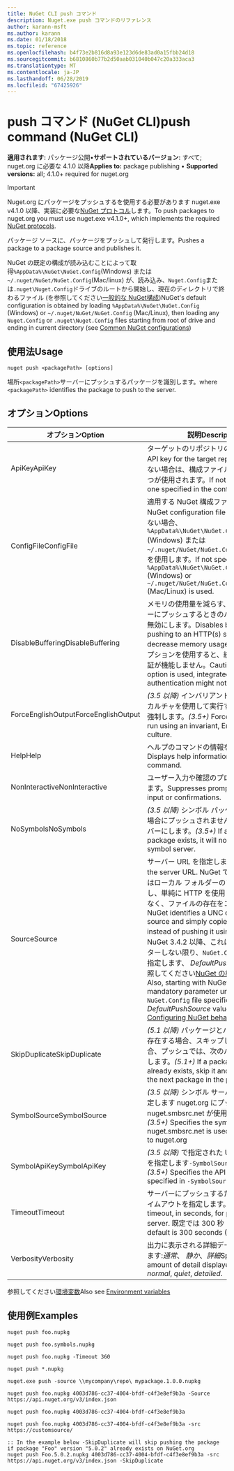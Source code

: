 ```yaml
---
title: NuGet CLI push コマンド
description: Nuget.exe push コマンドのリファレンス
author: karann-msft
ms.author: karann
ms.date: 01/18/2018
ms.topic: reference
ms.openlocfilehash: b4f73e2b816d8a93e123d6de83ad0a15fbb24d18
ms.sourcegitcommit: b6810860b77b2d50aab031040b047c20a333aca3
ms.translationtype: MT
ms.contentlocale: ja-JP
ms.lasthandoff: 06/28/2019
ms.locfileid: "67425926"
---
```

# <a name="push-command-nuget-cli"></a><span data-ttu-id="7f85f-103">push コマンド (NuGet CLI)</span><span class="sxs-lookup"><span data-stu-id="7f85f-103">push command (NuGet CLI)</span></span>

<span data-ttu-id="7f85f-104">**適用されます:** パッケージ公開&bullet;**サポートされているバージョン:** すべて; nuget.org に必要な 4.1.0 以降</span><span class="sxs-lookup"><span data-stu-id="7f85f-104">**Applies to:** package publishing &bullet; **Supported versions:** all; 4.1.0+ required for nuget.org</span></span>

> [!Important]
> <span data-ttu-id="7f85f-105">Nuget.org にパッケージをプッシュするを使用する必要があります nuget.exe v4.1.0 以降、実装に必要な[NuGet プロトコル](../api/nuget-protocols.md)します。</span><span class="sxs-lookup"><span data-stu-id="7f85f-105">To push packages to nuget.org you must use nuget.exe v4.1.0+, which implements the required [NuGet protocols](../api/nuget-protocols.md).</span></span>

<span data-ttu-id="7f85f-106">パッケージ ソースに、パッケージをプッシュして発行します。</span><span class="sxs-lookup"><span data-stu-id="7f85f-106">Pushes a package to a package source and publishes it.</span></span>

<span data-ttu-id="7f85f-107">NuGet の既定の構成が読み込むことによって取得`%AppData%\NuGet\NuGet.Config`(Windows) または`~/.nuget/NuGet/NuGet.Config`(Mac/linux) が、読み込み、`Nuget.Config`または`.nuget\Nuget.Config`ドライブのルートから開始し、現在のディレクトリで終わるファイル (を参照してください[一般的な NuGet構成](../consume-packages/configuring-nuget-behavior.md))</span><span class="sxs-lookup"><span data-stu-id="7f85f-107">NuGet's default configuration is obtained by loading `%AppData%\NuGet\NuGet.Config` (Windows) or `~/.nuget/NuGet/NuGet.Config` (Mac/Linux), then loading any `Nuget.Config` or `.nuget\Nuget.Config` files starting from root of drive and ending in current directory (see [Common NuGet configurations](../consume-packages/configuring-nuget-behavior.md))</span></span>

## <a name="usage"></a><span data-ttu-id="7f85f-108">使用法</span><span class="sxs-lookup"><span data-stu-id="7f85f-108">Usage</span></span>

```cli
nuget push <packagePath> [options]
```

<span data-ttu-id="7f85f-109">場所`<packagePath>`サーバーにプッシュするパッケージを識別します。</span><span class="sxs-lookup"><span data-stu-id="7f85f-109">where `<packagePath>` identifies the package to push to the server.</span></span>

## <a name="options"></a><span data-ttu-id="7f85f-110">オプション</span><span class="sxs-lookup"><span data-stu-id="7f85f-110">Options</span></span>

| <span data-ttu-id="7f85f-111">オプション</span><span class="sxs-lookup"><span data-stu-id="7f85f-111">Option</span></span> | <span data-ttu-id="7f85f-112">説明</span><span class="sxs-lookup"><span data-stu-id="7f85f-112">Description</span></span> |
| --- | --- |
| <span data-ttu-id="7f85f-113">ApiKey</span><span class="sxs-lookup"><span data-stu-id="7f85f-113">ApiKey</span></span> | <span data-ttu-id="7f85f-114">ターゲットのリポジトリの API キー。</span><span class="sxs-lookup"><span data-stu-id="7f85f-114">The API key for the target repository.</span></span> <span data-ttu-id="7f85f-115">存在しない場合は、構成ファイルで指定された 1 つが使用されます。</span><span class="sxs-lookup"><span data-stu-id="7f85f-115">If not present,  the one specified in the config file is used.</span></span> |
| <span data-ttu-id="7f85f-116">ConfigFile</span><span class="sxs-lookup"><span data-stu-id="7f85f-116">ConfigFile</span></span> | <span data-ttu-id="7f85f-117">適用する NuGet 構成ファイル。</span><span class="sxs-lookup"><span data-stu-id="7f85f-117">The NuGet configuration file to apply.</span></span> <span data-ttu-id="7f85f-118">指定しない場合、 `%AppData%\NuGet\NuGet.Config` (Windows) または`~/.nuget/NuGet/NuGet.Config`(Mac/linux) を使用します。</span><span class="sxs-lookup"><span data-stu-id="7f85f-118">If not specified, `%AppData%\NuGet\NuGet.Config` (Windows) or `~/.nuget/NuGet/NuGet.Config` (Mac/Linux) is used.</span></span>|
| <span data-ttu-id="7f85f-119">DisableBuffering</span><span class="sxs-lookup"><span data-stu-id="7f85f-119">DisableBuffering</span></span> | <span data-ttu-id="7f85f-120">メモリの使用量を減らす、http (s) サーバーにプッシュするときのバッファリングを無効にします。</span><span class="sxs-lookup"><span data-stu-id="7f85f-120">Disables buffering when pushing to an HTTP(s) server to decrease memory usages.</span></span> <span data-ttu-id="7f85f-121">注意: このオプションを使用すると、統合 Windows 認証が機能しません。</span><span class="sxs-lookup"><span data-stu-id="7f85f-121">Caution: when this option is used, integrated Windows authentication might not work.</span></span> |
| <span data-ttu-id="7f85f-122">ForceEnglishOutput</span><span class="sxs-lookup"><span data-stu-id="7f85f-122">ForceEnglishOutput</span></span> | <span data-ttu-id="7f85f-123">*(3.5 以降)* インバリアントの英語ベースのカルチャを使用して実行する nuget.exe を強制します。</span><span class="sxs-lookup"><span data-stu-id="7f85f-123">*(3.5+)* Forces nuget.exe to run using an invariant, English-based culture.</span></span> |
| <span data-ttu-id="7f85f-124">Help</span><span class="sxs-lookup"><span data-stu-id="7f85f-124">Help</span></span> | <span data-ttu-id="7f85f-125">ヘルプのコマンドの情報を表示します。</span><span class="sxs-lookup"><span data-stu-id="7f85f-125">Displays help information for the command.</span></span> |
| <span data-ttu-id="7f85f-126">NonInteractive</span><span class="sxs-lookup"><span data-stu-id="7f85f-126">NonInteractive</span></span> | <span data-ttu-id="7f85f-127">ユーザー入力や確認のプロンプトを抑制します。</span><span class="sxs-lookup"><span data-stu-id="7f85f-127">Suppresses prompts for user input or confirmations.</span></span> |
| <span data-ttu-id="7f85f-128">NoSymbols</span><span class="sxs-lookup"><span data-stu-id="7f85f-128">NoSymbols</span></span> | <span data-ttu-id="7f85f-129">*(3.5 以降)* シンボル パッケージが存在する場合にプッシュされませんシンボル サーバーにします。</span><span class="sxs-lookup"><span data-stu-id="7f85f-129">*(3.5+)* If a symbols package exists, it will not be pushed to a symbol server.</span></span> |
| <span data-ttu-id="7f85f-130">Source</span><span class="sxs-lookup"><span data-stu-id="7f85f-130">Source</span></span> | <span data-ttu-id="7f85f-131">サーバー URL を指定します。</span><span class="sxs-lookup"><span data-stu-id="7f85f-131">Specifies the server URL.</span></span> <span data-ttu-id="7f85f-132">NuGet では、UNC またはローカル フォルダーのソースを識別し、単純に HTTP を使用してプッシュではなく、ファイルの存在をコピーします。</span><span class="sxs-lookup"><span data-stu-id="7f85f-132">NuGet identifies a UNC or local folder source and simply copies the file there instead of pushing it using HTTP.</span></span>  <span data-ttu-id="7f85f-133">また、NuGet 3.4.2 以降、これは、必須パラメーターしない限り、`NuGet.Config`ファイルを指定します、 *DefaultPushSource*値 (を参照してください[NuGet の構成の動作を](../consume-packages/configuring-nuget-behavior.md))。</span><span class="sxs-lookup"><span data-stu-id="7f85f-133">Also, starting with NuGet 3.4.2, this is a mandatory parameter unless the `NuGet.Config` file specifies a *DefaultPushSource* value (see [Configuring NuGet behavior](../consume-packages/configuring-nuget-behavior.md)).</span></span> |
| <span data-ttu-id="7f85f-134">SkipDuplicate</span><span class="sxs-lookup"><span data-stu-id="7f85f-134">SkipDuplicate</span></span> | <span data-ttu-id="7f85f-135">*(5.1 以降)* パッケージとバージョンが既に存在する場合、スキップし、存在する場合、プッシュでは、次のパッケージを続行します。</span><span class="sxs-lookup"><span data-stu-id="7f85f-135">*(5.1+)* If a package and version already exists, skip it and continue with the next package in the push, if any.</span></span> |
| <span data-ttu-id="7f85f-136">SymbolSource</span><span class="sxs-lookup"><span data-stu-id="7f85f-136">SymbolSource</span></span> | <span data-ttu-id="7f85f-137">*(3.5 以降)* シンボル サーバーの URL を指定します nuget.org にプッシュするときに nuget.smbsrc.net が使用されます。</span><span class="sxs-lookup"><span data-stu-id="7f85f-137">*(3.5+)* Specifies the symbol server URL; nuget.smbsrc.net is used when pushing to nuget.org</span></span> |
| <span data-ttu-id="7f85f-138">SymbolApiKey</span><span class="sxs-lookup"><span data-stu-id="7f85f-138">SymbolApiKey</span></span> | <span data-ttu-id="7f85f-139">*(3.5 以降)* で指定された URL の API キーを指定します`-SymbolSource`します。</span><span class="sxs-lookup"><span data-stu-id="7f85f-139">*(3.5+)* Specifies the API key for the URL specified in `-SymbolSource`.</span></span> |
| <span data-ttu-id="7f85f-140">Timeout</span><span class="sxs-lookup"><span data-stu-id="7f85f-140">Timeout</span></span> | <span data-ttu-id="7f85f-141">サーバーにプッシュするための秒単位のタイムアウトを指定します。</span><span class="sxs-lookup"><span data-stu-id="7f85f-141">Specifies the timeout, in seconds, for pushing to a server.</span></span> <span data-ttu-id="7f85f-142">既定では 300 秒 (5 分) です。</span><span class="sxs-lookup"><span data-stu-id="7f85f-142">The default is 300 seconds (5 minutes).</span></span> |
| <span data-ttu-id="7f85f-143">Verbosity</span><span class="sxs-lookup"><span data-stu-id="7f85f-143">Verbosity</span></span> | <span data-ttu-id="7f85f-144">出力に表示される詳細データの量を指定します:*通常*、 *静か*、*詳細*</span><span class="sxs-lookup"><span data-stu-id="7f85f-144">Specifies the amount of detail displayed in the output: *normal*, *quiet*, *detailed*.</span></span> |

<span data-ttu-id="7f85f-145">参照してください[環境変数](cli-ref-environment-variables.md)</span><span class="sxs-lookup"><span data-stu-id="7f85f-145">Also see [Environment variables](cli-ref-environment-variables.md)</span></span>

## <a name="examples"></a><span data-ttu-id="7f85f-146">使用例</span><span class="sxs-lookup"><span data-stu-id="7f85f-146">Examples</span></span>

```cli
nuget push foo.nupkg

nuget push foo.symbols.nupkg

nuget push foo.nupkg -Timeout 360

nuget push *.nupkg

nuget.exe push -source \\mycompany\repo\ mypackage.1.0.0.nupkg

nuget push foo.nupkg 4003d786-cc37-4004-bfdf-c4f3e8ef9b3a -Source https://api.nuget.org/v3/index.json

nuget push foo.nupkg 4003d786-cc37-4004-bfdf-c4f3e8ef9b3a

nuget push foo.nupkg 4003d786-cc37-4004-bfdf-c4f3e8ef9b3a -src https://customsource/

:: In the example below -SkipDuplicate will skip pushing the package if package "Foo" version "5.0.2" already exists on NuGet.org
nuget push Foo.5.0.2.nupkg 4003d786-cc37-4004-bfdf-c4f3e8ef9b3a -src https://api.nuget.org/v3/index.json -SkipDuplicate
```

